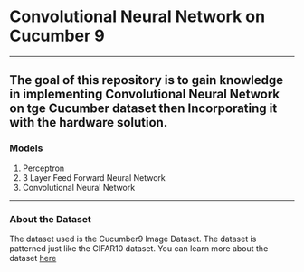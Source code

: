 # Convolutional Neural Network on Cucumber 9
---

The goal of this repository is to gain knowledge in implementing Convolutional Neural Network on tge Cucumber dataset then
Incorporating it with the hardware solution.
---

### Models
1. Perceptron
2. 3 Layer Feed Forward Neural Network
3. Convolutional Neural Network
---
### About the Dataset
The dataset used is the Cucumber9 Image Dataset. The dataset is patterned just like the CIFAR10 dataset. You can learn more about the dataset <a href="">here</a>

